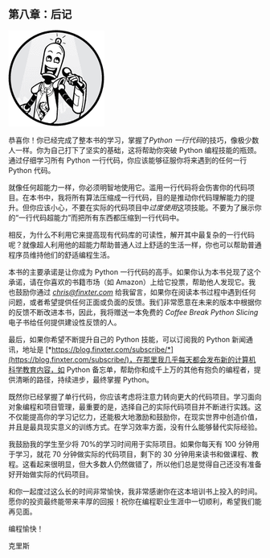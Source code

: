 ## 第八章：**后记**

![图片](img/comm-1.jpg)

恭喜你！你已经完成了整本书的学习，掌握了*Python 一行代码*的技巧，像极少数人一样。你为自己打下了坚实的基础，这将帮助你突破 Python 编程技能的瓶颈。通过仔细学习所有 Python 一行代码，你应该能够征服你将来遇到的任何一行 Python 代码。

就像任何超能力一样，你必须明智地使用它。滥用一行代码将会伤害你的代码项目。在本书中，我将所有算法压缩成一行代码，目的是推动你代码理解能力的提升。但你应该小心，不要在实际的代码项目中*过度使用*这项技能。不要为了展示你的“一行代码超能力”而把所有东西都压缩到一行代码中。

相反，为什么不利用它来提高现有代码库的可读性，解开其中最复杂的一行代码呢？就像超人利用他的超能力帮助普通人过上舒适的生活一样，你也可以帮助普通程序员维持他们的舒适编程生活。

本书的主要承诺是让你成为 Python 一行代码的高手。如果你认为本书兑现了这个承诺，请在你喜欢的书籍市场（如 Amazon）上给它投票，帮助他人发现它。我也鼓励你通过 *chris@finxter.com* 给我留言，如果你在阅读本书过程中遇到任何问题，或者希望提供任何正面或负面的反馈。我们非常愿意在未来的版本中根据你的反馈不断改进本书，因此，我将赠送一本免费的 *Coffee Break Python Slicing* 电子书给任何提供建设性反馈的人。

最后，如果你希望不断提升自己的 Python 技能，可以订阅我的 Python 新闻通讯，地址是 [*https://blog.finxter.com/subscribe/*](https://blog.finxter.com/subscribe/)，在那里我几乎每天都会发布新的计算机科学教育内容，如 Python 备忘单，帮助你和成千上万的其他有抱负的编程者，提供清晰的路径，持续进步，最终掌握 Python。

既然你已经掌握了单行代码，你应该考虑将注意力转向更大的代码项目。学习面向对象编程和项目管理，最重要的是，选择自己的实际代码项目并不断进行实践。这不仅能提高你的学习记忆力，还能极大地激励和鼓励你，在现实世界中创造价值，并且是最具现实意义的训练方式。在学习效率方面，没有什么能够替代实际经验。

我鼓励我的学生至少将 70%的学习时间用于实际项目。如果你每天有 100 分钟用于学习，就花 70 分钟做实际的代码项目，剩下的 30 分钟用来读书和做课程、教程。这看起来很明显，但大多数人仍然做错了，所以他们总是觉得自己还没有准备好开始做实际的代码项目。

和你一起度过这么长的时间非常愉快，我非常感谢你在这本培训书上投入的时间。愿你的投资最终能带来丰厚的回报！祝你在编程职业生涯中一切顺利，希望我们能再见面。

编程愉快！

克里斯
